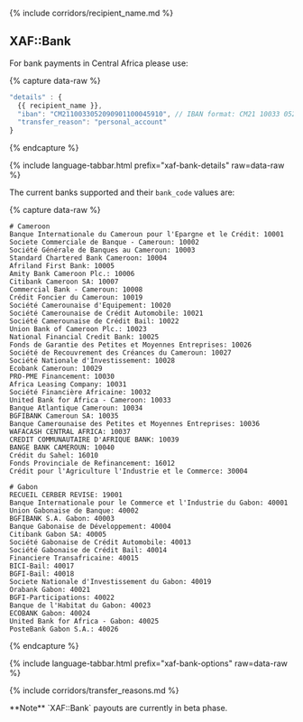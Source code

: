 {% include corridors/recipient_name.md %}

## XAF::Bank

For bank payments in Central Africa please use:

{% capture data-raw %}
```javascript
"details" : {
  {{ recipient_name }},
  "iban": "CM2110033052090901100045910", // IBAN format: CM21 10033 05209 0901 1000459 10
  "transfer_reason": "personal_account"
}
```
{% endcapture %}

{% include language-tabbar.html prefix="xaf-bank-details" raw=data-raw %}

The current banks supported and their `bank_code` values are:

{% capture data-raw %}
```
# Cameroon
Banque Internationale du Cameroun pour l'Epargne et le Crédit: 10001
Societe Commerciale de Banque - Cameroun: 10002
Société Générale de Banques au Cameroun: 10003
Standard Chartered Bank Cameroon: 10004
Afriland First Bank: 10005
Amity Bank Cameroon Plc.: 10006
Citibank Cameroon SA: 10007
Commercial Bank - Cameroun: 10008
Crédit Foncier du Cameroun: 10019
Société Camerounaise d'Equipement: 10020
Société Camerounaise de Crédit Automobile: 10021
Société Camerounaise de Crédit Bail: 10022
Union Bank of Cameroon Plc.: 10023
National Financial Credit Bank: 10025
Fonds de Garantie des Petites et Moyennes Entreprises: 10026
Société de Recouvrement des Créances du Cameroun: 10027
Société Nationale d'Investissement: 10028
Ecobank Cameroun: 10029
PRO-PME Financement: 10030
Africa Leasing Company: 10031
Société Financière Africaine: 10032
United Bank for Africa - Cameroon: 10033
Banque Atlantique Cameroun: 10034
BGFIBANK Cameroun SA: 10035
Banque Camerounaise des Petites et Moyennes Entreprises: 10036
WAFACASH CENTRAL AFRICA: 10037
CREDIT COMMUNAUTAIRE D'AFRIQUE BANK: 10039
BANGE BANK CAMEROUN: 10040
Crédit du Sahel: 16010
Fonds Provinciale de Refinancement: 16012
Crédit pour l'Agriculture l'Industrie et le Commerce: 30004

# Gabon
RECUEIL CERBER REVISE: 19001
Banque Internationale pour le Commerce et l'Industrie du Gabon: 40001
Union Gabonaise de Banque: 40002
BGFIBANK S.A. Gabon: 40003
Banque Gabonaise de Développement: 40004
Citibank Gabon SA: 40005
Société Gabonaise de Crédit Automobile: 40013
Société Gabonaise de Crédit Bail: 40014
Financiere Transafricaine: 40015
BICI-Bail: 40017
BGFI-Bail: 40018
Societe Nationale d'Investissement du Gabon: 40019
Orabank Gabon: 40021
BGFI-Participations: 40022
Banque de l'Habitat du Gabon: 40023
ECOBANK Gabon: 40024
United Bank for Africa - Gabon: 40025
PosteBank Gabon S.A.: 40026
```
{% endcapture %}

{% include language-tabbar.html prefix="xaf-bank-options" raw=data-raw %}

{% include corridors/transfer_reasons.md %}

<div class="alert alert-info" markdown="1">
**Note** `XAF::Bank` payouts are currently in beta phase.
</div>
